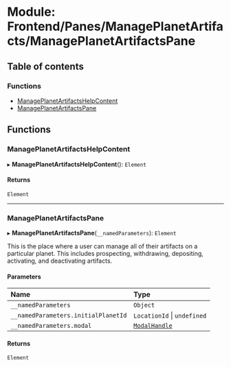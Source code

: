 # Module: Frontend/Panes/ManagePlanetArtifacts/ManagePlanetArtifactsPane

## Table of contents

### Functions

- [ManagePlanetArtifactsHelpContent](Frontend_Panes_ManagePlanetArtifacts_ManagePlanetArtifactsPane.md#manageplanetartifactshelpcontent)
- [ManagePlanetArtifactsPane](Frontend_Panes_ManagePlanetArtifacts_ManagePlanetArtifactsPane.md#manageplanetartifactspane)

## Functions

### ManagePlanetArtifactsHelpContent

▸ **ManagePlanetArtifactsHelpContent**(): `Element`

#### Returns

`Element`

---

### ManagePlanetArtifactsPane

▸ **ManagePlanetArtifactsPane**(`__namedParameters`): `Element`

This is the place where a user can manage all of their artifacts on a
particular planet. This includes prospecting, withdrawing, depositing,
activating, and deactivating artifacts.

#### Parameters

| Name                                | Type                                                                   |
| :---------------------------------- | :--------------------------------------------------------------------- |
| `__namedParameters`                 | `Object`                                                               |
| `__namedParameters.initialPlanetId` | `LocationId` \| `undefined`                                            |
| `__namedParameters.modal`           | [`ModalHandle`](../interfaces/Frontend_Views_ModalPane.ModalHandle.md) |

#### Returns

`Element`

